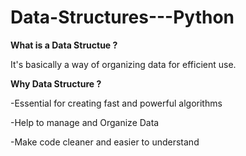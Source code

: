 # Data-Structures---Python

**What is a Data Structue ?**

It's basically a way of organizing data for efficient use.

**Why Data Structure ?**

-Essential for creating fast and powerful algorithms

-Help to manage and Organize Data

-Make code cleaner and easier to understand


